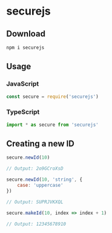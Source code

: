 # securejs

## Download

```bash
npm i securejs
```

## Usage

### JavaScript

```javascript
const secure = require('securejs')
```

### TypeScript

```typescript
import * as secure from 'securejs'
```

## Creating a new ID

```javascript
secure.newId(10)

// Output: 2o9GCroXsD
```

```javascript
secure.newId(10, 'string', {
    case: 'uppercase'
})

// Output: SUPRJVKXQL
```

```javascript
secure.makeId(10, index => index + 1)

// Output: 12345678910
```
